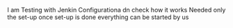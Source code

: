 I am Testing with Jenkin Configurationa dn check how it works 
Needed only the set-up 
once set-up is done everything can be started by us 
